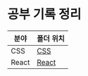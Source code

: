 # 공부 기록 정리

| 분야  | 폴더 위치      |
| ----- | -------------- |
| CSS   | [CSS](CSS)     |
| React | [React](React) |
